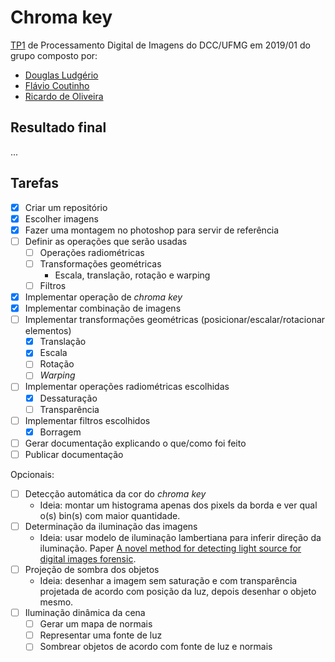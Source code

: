 # Chroma key

[TP1](docs/tp1_enunciado.pdf) de Processamento Digital de Imagens do
DCC/UFMG em 2019/01 do grupo composto por:

- [Douglas Ludgério](https://github.com/douglaslud)
- [Flávio Coutinho](https://github.com/fegemo)
- [Ricardo de Oliveira](https://github.com/Tsuchiryu)

## Resultado final

...

## Tarefas

- [x] Criar um repositório
- [x] Escolher imagens
- [x] Fazer uma montagem no photoshop para servir de referência
- [ ] Definir as operações que serão usadas
    - [ ] Operações radiométricas
    - [ ] Transformações geométricas
      - Escala, translação, rotação e warping
    - [ ] Filtros
- [x] Implementar operação de _chroma key_
- [x] Implementar combinação de imagens
- [ ] Implementar transformações geométricas (posicionar/escalar/rotacionar elementos)
  - [x] Translação
  - [x] Escala
  - [ ] Rotação
  - [ ] _Warping_
- [ ] Implementar operações radiométricas escolhidas
  - [x] Dessaturação
  - [ ] Transparência
- [ ] Implementar filtros escolhidos
  - [x] Borragem
- [ ] Gerar documentação explicando o que/como foi feito
- [ ] Publicar documentação

Opcionais:

- [ ] Detecção automática da cor do _chroma key_
  - Ideia: montar um histograma apenas dos pixels da borda e ver qual o(s) bin(s)
    com maior quantidade.
- [ ] Determinação da iluminação das imagens
  - Ideia: usar modelo de iluminação lambertiana para inferir direção da iluminação. Paper [A novel method for detecting light source for digital images forensic](docs/detect-light-sources.pdf).
- [ ] Projeção de sombra dos objetos
    - Ideia: desenhar a imagem sem saturação e com transparência projetada de acordo com posição da luz, depois desenhar o objeto mesmo.
- [ ] Iluminação dinâmica da cena
    - [ ] Gerar um mapa de normais
    - [ ] Representar uma fonte de luz
    - [ ] Sombrear objetos de acordo com fonte de luz e normais
